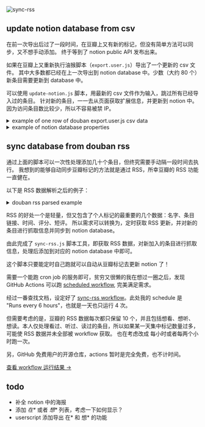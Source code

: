 ![sync-rss](https://github.com/bambooom/douban-backup/actions/workflows/sync-rss.js.yml/badge.svg)

## update notion database from csv

在前一次导出后过了一段时间，在豆瓣上又有新的标记，但没有简单方法可以同步，又不想手动添加。
终于等到了 notion public API 发布出来。

如果在豆瓣上又重新执行油猴脚本（`export.user.js`）导出了一个更新的 csv 文件。
其中大多数都已经在上一次导出到 notion database 中。少数（大约 80 个）新条目需要更新到 database 中。

可以使用 `update-notion.js` 脚本，用最新的 csv 文件作为输入，跳过所有已经导入过的条目。
针对新的条目，一一去从页面获取扩展信息，并更新到 notion 中。
因为访问条目数比较少，所以不容易被禁 IP。

<details>
  <summary>example of one row of douban export.user.js csv data</summary>
  <pre>
{
  '标题': '无间双龙：这份爱，才是正义 / ウロボロス～この愛こそ正  義。',
  '个人评分': '5',
  '打分日期': '2015/03/21',
  '我的短评': '5星打的绝对不是剧情！为建国，为toma，为一众cast就  是如此任性ˊ_>ˋ(1 有用)',
  '上映日期': '2015/01/16',
  '制片国家': '日本',
  '条目链接': 'https://movie.douban.com/subject/25953663/'
}
  </pre>
</details>

<details>
  <summary>example of notion database properties</summary>
  <pre>
{
  '条目链接': {
    id: '=jBf',
      type: 'url',
        url: 'https://movie.douban.com/subject/26277363/'
  },
  'IMDb 链接': {
    id: '@ME}',
      type: 'url',
        url: 'https://www.imdb.com/title/tt5419278'
  },
  '主演': { id: 'X{lL', type: 'rich_text', rich_text: [[Object]] },
  '个人评分': {
    id: 'Z^ph',
    type: 'multi_select',
    multi_select: [ { id: 'FRXk', name: '5', color: 'pink' } ]
    // multi_select: [], // empty array if no value for rating
  },
  '打分日期': {
    id: 'e\\{[',
      type: 'date',
        date: { start: '2021-01-19', end: null }
  },
  '类型': {
    id: 'pzY>',
      type: 'multi_select',
        multi_select: [[Object], [Object]]
  },
  '海报': {
    id: 't@Fv',
    type: 'files',
    files: [
    {
      name: 'https://img3.doubanio.com/view/photo/s_ratio_poster/public/p2524998570.jpg'
    }
  ]
  },
  '我的短评': { id: 'wG?R', type: 'rich_text', rich_text: [[Object]] },
  '上映年份': { id: 'xghA', type: 'number', number: 2016 },
  '导演': { id: 'y]UL', type: 'rich_text', rich_text: [[Object]] },
  '标题': { id: 'title', type: 'title', title: [[Object]] }
}
  </pre>
</details>



## sync database from douban rss
通过上面的脚本可以一次性处理添加几十个条目，但终究需要手动隔一段时间去执行。
我想到的能够自动同步豆瓣标记的方法就是通过 RSS，所幸豆瓣的 RSS 功能一直健在。

以下是 RSS 数据解析之后的例子：

<details>
  <summary>douban rss parsed example</summary>
  <pre>
#竹子哟竹子#✨ 的收藏
{
  creator: '#竹子哟竹子#✨',
  title: '想看白蛇传·情',
  link: 'http://movie.douban.com/subject/34825976/',
  pubDate: 'Mon, 31 May 2021 15:14:58 GMT',
  'dc:creator': '#竹子哟竹子#✨',
  content:
    `<table><tr> <td width="80px"><a href="https://movie.douban.com/subject/34825976/" title="白蛇传·情"> <img src="https://img9.doubanio.com/view/photo/s_ratio_poster/public/p2645106865.webp" alt="白蛇传·情"></a></td> <td> <p>推荐: 很差/较差/还行/推荐/力荐</p> </td></tr></table>`,
  contentSnippet: '',
  guid: 'https://www.douban.com/people/MoNoMilky/interests/2898270366',
  isoDate: '2021-05-31T15:14:58.000Z'
}
{
  creator: '#竹子哟竹子#✨',
  title: '想看大宋提刑官',
  link: 'http://movie.douban.com/subject/2239292/',
  pubDate: 'Mon, 31 May 2021 15:12:13 GMT',
  'dc:creator': '#竹子哟竹子#✨',
  content: '\n' +
    '\n' +
    '    <table><tr>\n' +
    '    <td width="80px"><a href="https://movie.douban.com/subject/2239292/" title="大宋提刑官">\n' +
    '    <img src="https://img1.doubanio.com/view/photo/s_ratio_poster/public/p2397544089.jpg" alt="大宋提刑官"></a></td>\n' +
    '    <td>\n' +
    '<p>推荐: 还行</p><p>备注: 测试
    短评第 2 行</p>'
    '    </td></tr></table>\n',
  contentSnippet: '推荐: 还行\n备注: 测试\n短评第 2 行',
  guid: 'https://www.douban.com/people/MoNoMilky/interests/2898265663',
  isoDate: '2021-05-31T15:12:13.000Z'
}
  </pre>
</details>

RSS 的好处一个是轻量，但又包含了个人标记的最重要的几个数据：名字、条目链接、时间、评分、短评。
所以需求可以转换为，定时获取 RSS 更新，并对新的条目进行抓取信息并同步到 notion database。

由此完成了 `sync-rss.js` 脚本工具，即获取 RSS 数据，对新加入的条目进行抓取信息，处理后添加到对应的 notion database 中即可。

这个脚本只要能定时自己跑就可以自动从豆瓣标记去更新 notion 了！

需要一个能跑 cron job 的服务即可，贫穷又很懒的我在想过一圈之后，发现 GitHub Actions 可以跑 [scheduled workflow](https://docs.github.com/en/actions/reference/events-that-trigger-workflows#schedule), 完美满足需求。

经过一番查找文档，设定好了 [sync-rss workflow](./.github/workflows/sync-rss.js.yml)。此处我的 schedule 是 "Runs every 6 hours"，也就是一天也只运行 4 次。

但需要考虑的是，豆瓣的 RSS 数据每次都只保留 10 个，并且包括想看、想听、想读。本人仅处理看过、听过、读过的条目，所以如果某一天集中标记数量过多，可能使 RSS 数据并未全部被 workflow 获取。
也在考虑改成 每小时或者每两个小时跑一次。

另，GitHub 免费用户的开源仓库，actions 暂时是完全免费，也不计时间。

[查看 workflow 运行结果 ->](https://github.com/bambooom/douban-backup/actions/workflows/sync-rss.js.yml)


## todo
- 补全 notion 中的海报
- 添加 *在\** 或者 *想\** 列表，考虑一下如何显示？
- userscript 添加导出 在* 和 想* 的功能
